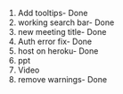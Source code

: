 1. Add tooltips-  Done
2. working search bar- Done
3. new meeting title- Done
4. Auth error fix- Done
5. host on heroku-  Done
6. ppt
7. Video
8. remove warnings- Done


